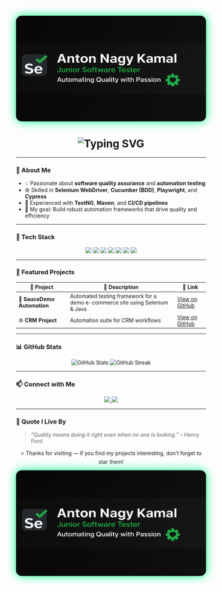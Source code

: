 <!-- 🎯 Anton Nagy Kamal | Dark Neon QA Portfolio -->

<p align="center">
  <a href="https://github.com/Antonnagi">
    <img src="https://raw.githubusercontent.com/Antonnagi/Antonnagi/refs/heads/main/ChatGPT%20Image%20Oct%2020%2C%202025%2C%2001_14_04%20AM.png"
         alt="Anton Nagy Kamal Banner"
         width="100%"
         height="280px"
         style="border-radius: 15px; box-shadow: 0 0 25px #00ff88;"/>
  </a>
</p>


<h1 align="center">
  <img src="https://readme-typing-svg.herokuapp.com?font=Fira+Code&pause=1000&color=00FF88&center=true&vCenter=true&width=650&lines=Hey+there%2C+I'm+Anton+Nagy+Kamal!;Junior+Software+Tester+💻;Automation+%26+Continuous+Learning+💚" alt="Typing SVG" />
</h1>

---

### 🌟 About Me  
- 💡 Passionate about **software quality assurance** and **automation testing**  
- ⚙️ Skilled in **Selenium WebDriver**, **Cucumber (BDD)**, **Playwright**, and **Cypress**  
- 🚀 Experienced with **TestNG**, **Maven**, and **CI/CD pipelines**  
- 🎯 My goal: Build robust automation frameworks that drive quality and efficiency  

---

### 🧰 Tech Stack  
<p align="center">
  <img src="https://img.shields.io/badge/Java-ED8B00?style=for-the-badge&logo=java&logoColor=white" height="35" />
  <img src="https://img.shields.io/badge/Selenium-43B02A?style=for-the-badge&logo=selenium&logoColor=white" height="35" />
  <img src="https://img.shields.io/badge/Cucumber-23D96C?style=for-the-badge&logo=cucumber&logoColor=white" height="35" />
  <img src="https://img.shields.io/badge/Playwright-00FF88?style=for-the-badge&logo=playwright&logoColor=black" height="35" />
  <img src="https://img.shields.io/badge/Cypress-2E2E2E?style=for-the-badge&logo=cypress&logoColor=white" height="35" />
  <img src="https://img.shields.io/badge/TestNG-EF8B00?style=for-the-badge&logo=testng&logoColor=white" height="35" />
  <img src="https://img.shields.io/badge/Maven-C71A36?style=for-the-badge&logo=apachemaven&logoColor=white" height="35" />
</p>

---

### 🚀 Featured Projects  
| 🧩 Project | 💬 Description | 🔗 Link |
|------------|----------------|--------|
| 🧪 **SauceDemo Automation** | Automated testing framework for a demo e-commerce site using Selenium & Java | [View on GitHub](https://github.com/Antonnagi/SauceDemo) |
| ⚙️ **CRM Project** | Automation suite for CRM workflows | [View on GitHub](https://github.com/Antonnagi/CRM_Project) |

---

### 📊 GitHub Stats  
<p align="center">  
  <img width="48%" src="https://github-readme-stats.vercel.app/api?username=Antonnagi&show_icons=true&theme=chartreuse-dark" alt="GitHub Stats" />  
  <img width="48%" src="https://github-readme-streak-stats.herokuapp.com/?user=Antonnagi&theme=chartreuse-dark" alt="GitHub Streak" />  
</p>

---

### 📫 Connect with Me  
<p align="center">
  <a href="https://www.linkedin.com/in/anton-nagy-04a341215/" target="_blank">
    <img src="https://img.shields.io/badge/LinkedIn-00FF88?style=for-the-badge&logo=linkedin&logoColor=black"/>
  </a>
  <a href="mailto:antonnagi24@gmail.com">
    <img src="https://img.shields.io/badge/Email-2E2E2E?style=for-the-badge&logo=gmail&logoColor=00FF88"/>
  </a>
</p>

---

### 🧠 Quote I Live By  
> _“Quality means doing it right even when no one is looking.”_ – Henry Ford  

<p align="center">
⭐️ Thanks for visiting — if you find my projects interesting, don’t forget to star them!
</p>

<p align="center">
  <a href="https://github.com/Antonnagi">
    <img src="https://raw.githubusercontent.com/Antonnagi/Antonnagi/refs/heads/main/ChatGPT%20Image%20Oct%2020%2C%202025%2C%2001_14_04%20AM.png"
         alt="Anton Nagy Kamal Banner"
         width="100%"
         height="280px"
         style="border-radius: 15px; box-shadow: 0 0 25px #00ff88;"/>
  </a>
</p>

  </a>
</p>
